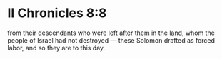 # II Chronicles 8:8

from their descendants who were left after them in the land, whom the people of Israel had not destroyed — these Solomon drafted as forced labor, and so they are to this day.
